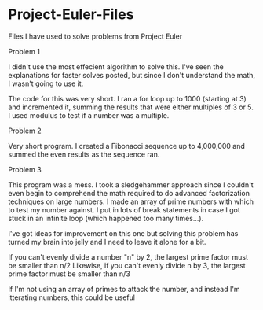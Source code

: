 # Project-Euler-Files
Files I have used to solve problems from Project Euler

Problem 1

I didn't use the most effecient algorithm to solve this. I've seen the explanations for faster solves posted, but since I don't understand the math, I wasn't going to use it.

The code for this was very short. I ran a for loop up to 1000 (starting at 3) and incremented it, summing the results that were either multiples of 3 or 5. I used modulus to test if a number was a multiple.

Problem 2

Very short program. I created a Fibonacci sequence up to 4,000,000 and summed the even results as the sequence ran. 

Problem 3

This program was a mess. I took a sledgehammer approach since I couldn't even begin to comprehend the math required to do advanced factorization techniques on large numbers. I made an array of prime numbers with which to test my number against. I put in lots of break statements in case I got stuck in an infinite loop (which happened too many times...).

I've got ideas for improvement on this one but solving this problem has turned my brain into jelly and I need to leave it alone for a bit. 

If you can't evenly divide a number "n"  by 2, the largest prime factor must be smaller than n/2
Likewise, if you can't evenly divide n by 3, the largest prime factor must be smaller than n/3

If I'm not using an array of primes to attack the number, and instead I'm itterating numbers, this could be useful
